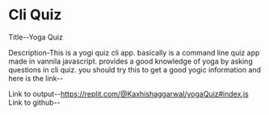 # Cli Quiz
 Title--Yoga Quiz

 Description-This is a yogi quiz cli app. basically is a command line quiz app made in vannila javascript. provides a good knowledge of yoga by asking questions in cli quiz. you should try this to get a good yogic information and here is the link--

Link to output--https://replit.com/@Kaxhishaggarwal/yogaQuiz#index.js
 Link to github--

